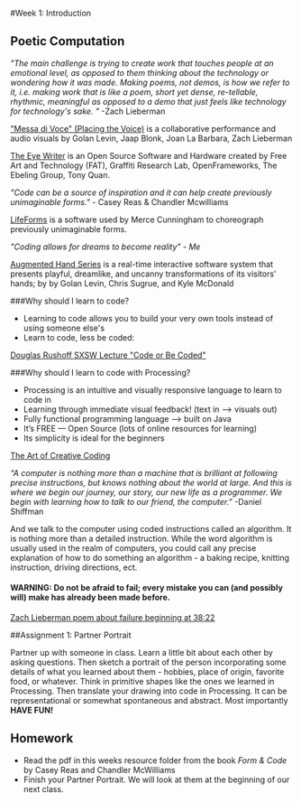 #Week 1: Introduction
## Poetic Computation
*"The main challenge is trying to create work that touches people at an emotional level, as opposed to them thinking about the technology or wondering how it was made. Making poems, not demos, is how we refer to it, i.e. making work that is like a poem, short yet dense, re-tellable, rhythmic, meaningful as opposed to a demo that just feels like technology for technology's sake. "*    -Zach Lieberman

["Messa di Voce" (Placing the Voice)](https://vimeo.com/2892576) is a collaborative performance and audio visuals by Golan Levin, Jaap Blonk, Joan La Barbara, Zach Lieberman

[The Eye Writer](https://vimeo.com/6376466) is an Open Source Software and Hardware created by Free Art and Technology (FAT), Graffiti Research Lab, OpenFrameworks, The Ebeling Group, Tony Quan.

*"Code can be a source of inspiration and it can help create previously unimaginable forms."*   - Casey Reas & Chandler Mcwilliams

[LifeForms](https://www.youtube.com/watch?v=ROmTHBg8Nw0) is a software used by Merce Cunningham to choreograph previously unimaginable forms.

*"Coding allows for dreams to become reality" - Me*

[Augmented Hand Series](http://www.flong.com/projects/augmented-hand-series/) is a real-time interactive software system that presents playful, dreamlike, and uncanny transformations of its visitors’ hands; by by Golan Levin, Chris Sugrue, and Kyle McDonald

###Why should I learn to code?

 - Learning to code allows you to build your very own tools instead of using someone else's
 - Learn to code, less be coded:

 [Douglas Rushoff SXSW Lecture "Code or Be Coded"](https://www.youtube.com/watch?v=imV3pPIUy1k)

###Why should I learn to code with Processing?
 - Processing is an intuitive and visually responsive language to learn to code in
 - Learning through immediate visual feedback! (text in —> visuals out)
 - Fully functional programming language —> built on Java
 - It’s FREE — Open Source (lots of online resources for learning)
 - Its simplicity is ideal for the beginners

 [The Art of Creative Coding](https://www.youtube.com/watch?v=eBV14-3LT-g)

*“A computer is nothing more than a machine that is brilliant at following precise instructions, but knows nothing about the world at large. And this is where we begin our journey, our story, our new life as a programmer. We begin with learning how to talk to our friend, the computer.”* -Daniel Shiffman


And we talk to the computer using coded instructions called an algorithm. It is nothing more than a detailed instruction. While the word algorithm is usually used in the realm of computers, you could call any precise explanation of how to do something an algorithm - a baking recipe, knitting instruction, driving directions, ect.

#### WARNING: Do not be afraid to fail; every mistake you can (and possibly will) make has already been made before.
[Zach Lieberman poem about failure beginning at 38:22](https://vimeo.com/47203759)

##Assignment 1: Partner Portrait

 Partner up with someone in class. Learn a little bit about each other by asking questions. Then sketch a portrait of the person incorporating some details of what you learned about them - hobbies, place of origin, favorite food, or whatever. Think in primitive shapes like the ones we learned in Processing. Then translate your drawing into code in Processing. It can be representational or somewhat spontaneous and abstract. Most importantly **HAVE FUN!**

## Homework

 - Read the pdf in this weeks resource folder from the book *Form & Code* by Casey Reas and Chandler McWilliams
 - Finish your Partner Portrait. We will look at them at the beginning of our next class.
